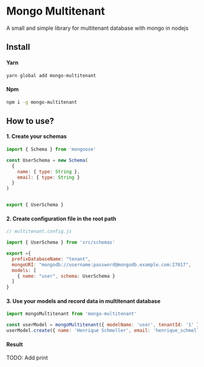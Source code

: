 # Mongo Multitenant
A small and simple library for multitenant database with mongo in nodejs 

## Install

#### Yarn

```bash
yarn global add mongo-multitenant
```

#### Npm

```bash
npm i -g mongo-multitenant
```

## How to use?

#### 1. Create your schemas

```JavaScript
import { Schema } from 'mongoose'

const UserSchema = new Schema(
  {
    name: { type: String },
    email: { type: String }
  }
)


export { UserSchema }
```

#### 2. Create configuration file in the root path

```JavaScript
// multitenant.config.js

import { UserSchema } from 'src/schemas'

export ={
  prefixDatabaseName: "tenant",
  mongoURI: "mongodb://username:password@mongodb.example.com:27017",
  models: [
    { name: "user", schema: UserSchema }
  ]
}
```

#### 3. Use your models and record data in multitenant database

```JavaScript
import mongoMultitenant from 'mongo-multitenant'

const userModel = mongoMultitenant({ modelName: 'user', tenantId: '1' })
userModel.create({ name: 'Henrique Schmeller', email: 'henrique_schmeller@hotmail.com' })
```

#### Result

TODO: Add print
